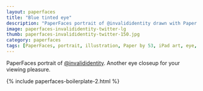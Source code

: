 ```yaml
---
layout: paperfaces
title: "Blue tinted eye"
description: "PaperFaces portrait of @invalididentity drawn with Paper by 53 on an iPad."
image: paperfaces-invalididentity-twitter-lg
thumb: paperfaces-invalididentity-twitter-150.jpg
category: paperfaces
tags: [PaperFaces, portrait, illustration, Paper by 53, iPad art, eye, blue]
---
```


PaperFaces portrait of [@invalididentity](http://twitter.com/invalididentity). Another eye closeup for your viewing pleasure.

{% include paperfaces-boilerplate-2.html %}